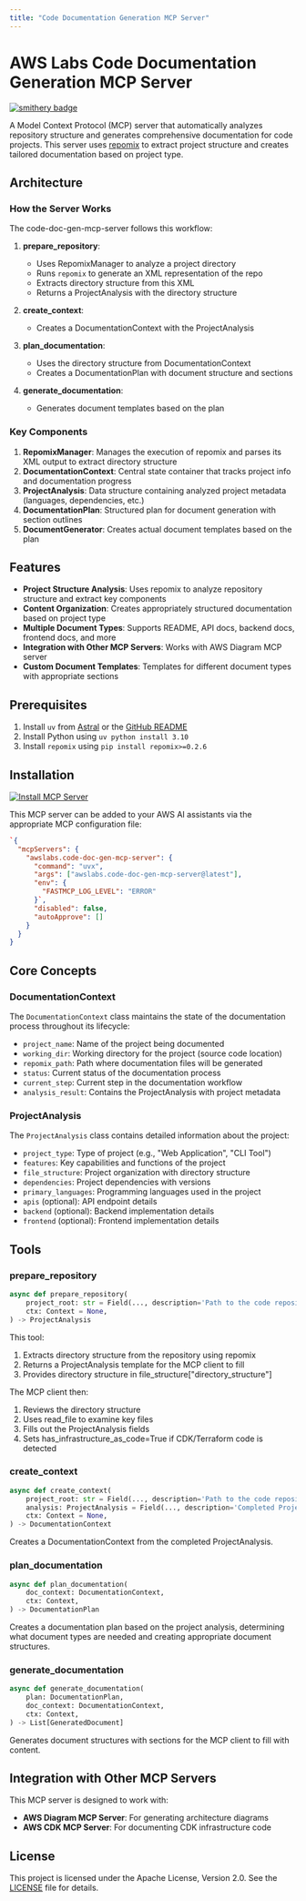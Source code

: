 ```yaml
---
title: "Code Documentation Generation MCP Server"
---
```



# AWS Labs Code Documentation Generation MCP Server

[![smithery badge](https://smithery.ai/badge/@awslabs/code-doc-gen-mcp-server)](https://smithery.ai/server/@awslabs/code-doc-gen-mcp-server)

A Model Context Protocol (MCP) server that automatically analyzes repository structure and generates comprehensive documentation for code projects. This server uses [repomix](https://github.com/yamadashy/repomix/tree/main) to extract project structure and creates tailored documentation based on project type.

## Architecture

### How the Server Works

The code-doc-gen-mcp-server follows this workflow:

1. **prepare_repository**:
   - Uses RepomixManager to analyze a project directory
   - Runs `repomix` to generate an XML representation of the repo
   - Extracts directory structure from this XML
   - Returns a ProjectAnalysis with the directory structure

2. **create_context**:
   - Creates a DocumentationContext with the ProjectAnalysis

3. **plan_documentation**:
   - Uses the directory structure from DocumentationContext
   - Creates a DocumentationPlan with document structure and sections

4. **generate_documentation**:
   - Generates document templates based on the plan

### Key Components

1. **RepomixManager**: Manages the execution of repomix and parses its XML output to extract directory structure
2. **DocumentationContext**: Central state container that tracks project info and documentation progress
3. **ProjectAnalysis**: Data structure containing analyzed project metadata (languages, dependencies, etc.)
4. **DocumentationPlan**: Structured plan for document generation with section outlines
5. **DocumentGenerator**: Creates actual document templates based on the plan

## Features

- **Project Structure Analysis**: Uses repomix to analyze repository structure and extract key components
- **Content Organization**: Creates appropriately structured documentation based on project type
- **Multiple Document Types**: Supports README, API docs, backend docs, frontend docs, and more
- **Integration with Other MCP Servers**: Works with AWS Diagram MCP server
- **Custom Document Templates**: Templates for different document types with appropriate sections

## Prerequisites

1. Install `uv` from [Astral](https://docs.astral.sh/uv/getting-started/installation/) or the [GitHub README](https://github.com/astral-sh/uv#installation)
2. Install Python using `uv python install 3.10`
3. Install `repomix` using `pip install repomix>=0.2.6`

## Installation

[![Install MCP Server](https://cursor.com/deeplink/mcp-install-light.svg)](https://cursor.com/install-mcp?name=awslabs.code-doc-gen-mcp-server&config=eyJjb21tYW5kIjoidXZ4IGF3c2xhYnMuY29kZS1kb2MtZ2VuLW1jcC1zZXJ2ZXJAbGF0ZXN0IiwiZW52Ijp7IkZBU1RNQ1BfTE9HX0xFVkVMIjoiRVJST1IifSwiZGlzYWJsZWQiOmZhbHNlLCJhdXRvQXBwcm92ZSI6W119)

This MCP server can be added to your AWS AI assistants via the appropriate MCP configuration file:

```json
`{
  "mcpServers": {
    "awslabs.code-doc-gen-mcp-server": {
      "command": "uvx",
      "args": ["awslabs.code-doc-gen-mcp-server@latest"],
      "env": {
        "FASTMCP_LOG_LEVEL": "ERROR"
      }`,
      "disabled": false,
      "autoApprove": []
    }
  }
}
```

## Core Concepts

### DocumentationContext

The `DocumentationContext` class maintains the state of the documentation process throughout its lifecycle:

- `project_name`: Name of the project being documented
- `working_dir`: Working directory for the project (source code location)
- `repomix_path`: Path where documentation files will be generated
- `status`: Current status of the documentation process
- `current_step`: Current step in the documentation workflow
- `analysis_result`: Contains the ProjectAnalysis with project metadata

### ProjectAnalysis

The `ProjectAnalysis` class contains detailed information about the project:

- `project_type`: Type of project (e.g., "Web Application", "CLI Tool")
- `features`: Key capabilities and functions of the project
- `file_structure`: Project organization with directory structure
- `dependencies`: Project dependencies with versions
- `primary_languages`: Programming languages used in the project
- `apis` (optional): API endpoint details
- `backend` (optional): Backend implementation details
- `frontend` (optional): Frontend implementation details

## Tools

### prepare_repository

```python
async def prepare_repository(
    project_root: str = Field(..., description='Path to the code repository'),
    ctx: Context = None,
) -> ProjectAnalysis
```

This tool:
1. Extracts directory structure from the repository using repomix
2. Returns a ProjectAnalysis template for the MCP client to fill
3. Provides directory structure in file_structure["directory_structure"]

The MCP client then:
1. Reviews the directory structure
2. Uses read_file to examine key files
3. Fills out the ProjectAnalysis fields
4. Sets has_infrastructure_as_code=True if CDK/Terraform code is detected

### create_context

```python
async def create_context(
    project_root: str = Field(..., description='Path to the code repository'),
    analysis: ProjectAnalysis = Field(..., description='Completed ProjectAnalysis'),
    ctx: Context = None,
) -> DocumentationContext
```

Creates a DocumentationContext from the completed ProjectAnalysis.

### plan_documentation

```python
async def plan_documentation(
    doc_context: DocumentationContext,
    ctx: Context,
) -> DocumentationPlan
```

Creates a documentation plan based on the project analysis, determining what document types are needed and creating appropriate document structures.

### generate_documentation

```python
async def generate_documentation(
    plan: DocumentationPlan,
    doc_context: DocumentationContext,
    ctx: Context,
) -> List[GeneratedDocument]
```

Generates document structures with sections for the MCP client to fill with content.

## Integration with Other MCP Servers

This MCP server is designed to work with:

- **AWS Diagram MCP Server**: For generating architecture diagrams
- **AWS CDK MCP Server**: For documenting CDK infrastructure code

## License

This project is licensed under the Apache License, Version 2.0. See the [LICENSE](LICENSE) file for details.
